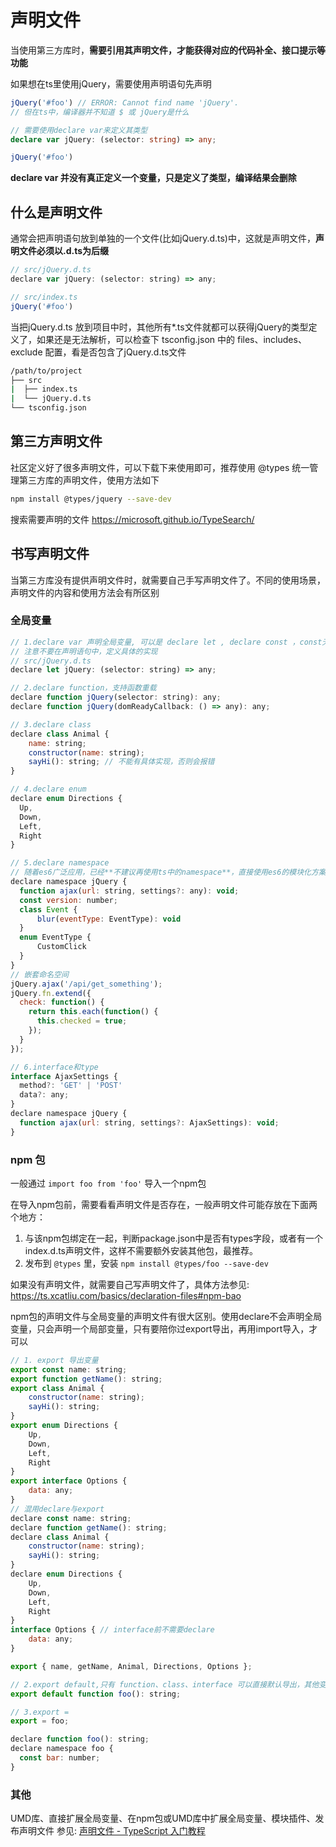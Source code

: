 
# 声明文件
当使用第三方库时，**需要引用其声明文件，才能获得对应的代码补全、接口提示等功能**

如果想在ts里使用jQuery，需要使用声明语句先声明
```ts
jQuery('#foo') // ERROR: Cannot find name 'jQuery'.
// 但在ts中，编译器并不知道 $ 或 jQuery是什么

// 需要使用declare var来定义其类型
declare var jQuery: (selector: string) => any;

jQuery('#foo')
```
**declare var 并没有真正定义一个变量，只是定义了类型，编译结果会删除**

## 什么是声明文件
通常会把声明语句放到单独的一个文件(比如jQuery.d.ts)中，这就是声明文件，**声明文件必须以.d.ts为后缀**
```js
// src/jQuery.d.ts
declare var jQuery: (selector: string) => any;

// src/index.ts
jQuery('#foo')
```
当把jQuery.d.ts 放到项目中时，其他所有*.ts文件就都可以获得jQuery的类型定义了，如果还是无法解析，可以检查下
tsconfig.json 中的 files、includes、exclude 配置，看是否包含了jQuery.d.ts文件
```sh
/path/to/project
├── src
|  ├── index.ts
|  └── jQuery.d.ts
└── tsconfig.json
```

## 第三方声明文件
社区定义好了很多声明文件，可以下载下来使用即可，推荐使用 @types 统一管理第三方库的声明文件，使用方法如下
```sh
npm install @types/jquery --save-dev
```
搜索需要声明的文件 https://microsoft.github.io/TypeSearch/

## 书写声明文件
当第三方库没有提供声明文件时，就需要自己手写声明文件了。不同的使用场景，声明文件的内容和使用方法会有所区别

### 全局变量
```js
// 1.declare var 声明全局变量, 可以是 declare let , declare const ，const无法修改，其他可修改
// 注意不要在声明语句中，定义具体的实现
// src/jQuery.d.ts
declare let jQuery: (selector: string) => any;

// 2.declare function，支持函数重载
declare function jQuery(selector: string): any;
declare function jQuery(domReadyCallback: () => any): any;

// 3.declare class
declare class Animal {
    name: string;
    constructor(name: string);
    sayHi(): string; // 不能有具体实现，否则会报错
}

// 4.declare enum
declare enum Directions {
  Up,
  Down,
  Left,
  Right
}

// 5.declare namespace
// 随着es6广泛应用，已经**不建议再使用ts中的namespace**，直接使用es6的模块化方案
declare namespace jQuery {
  function ajax(url: string, settings?: any): void;
  const version: number;
  class Event {
      blur(eventType: EventType): void
  }
  enum EventType {
      CustomClick
  }
}
// 嵌套命名空间
jQuery.ajax('/api/get_something');
jQuery.fn.extend({
  check: function() {
    return this.each(function() {
      this.checked = true;
    });
  }
});

// 6.interface和type
interface AjaxSettings {
  method?: 'GET' | 'POST'
  data?: any;
}
declare namespace jQuery {
  function ajax(url: string, settings?: AjaxSettings): void;
}

```
### npm 包
一般通过 `import foo from 'foo'` 导入一个npm包

在导入npm包前，需要看看声明文件是否存在，一般声明文件可能存放在下面两个地方：
1. 与该npm包绑定在一起，判断package.json中是否有types字段，或者有一个index.d.ts声明文件，这样不需要额外安装其他包，最推荐。
2. 发布到 `@types` 里，安装 `npm install @types/foo --save-dev`

如果没有声明文件，就需要自己写声明文件了，具体方法参见: https://ts.xcatliu.com/basics/declaration-files#npm-bao

npm包的声明文件与全局变量的声明文件有很大区别。使用declare不会声明全局变量，只会声明一个局部变量，只有要陪你过export导出，再用import导入，才可以
```js
// 1. export 导出变量
export const name: string;
export function getName(): string;
export class Animal {
    constructor(name: string);
    sayHi(): string;
}
export enum Directions {
    Up,
    Down,
    Left,
    Right
}
export interface Options {
    data: any;
}
// 混用declare与export
declare const name: string;
declare function getName(): string;
declare class Animal {
    constructor(name: string);
    sayHi(): string;
}
declare enum Directions {
    Up,
    Down,
    Left,
    Right
}
interface Options { // interface前不需要declare
    data: any;
}

export { name, getName, Animal, Directions, Options };

// 2.export default,只有 function、class、interface 可以直接默认导出，其他变量需要先定义出来，再导出
export default function foo(): string;

// 3.export =
export = foo;

declare function foo(): string;
declare namespace foo {
  const bar: number;
}
```

### 其他 
UMD库、直接扩展全局变量、在npm包或UMD库中扩展全局变量、模块插件、发布声明文件 参见: [声明文件 - TypeScript 入门教程](https://ts.xcatliu.com/basics/declaration-files#npm-bao)